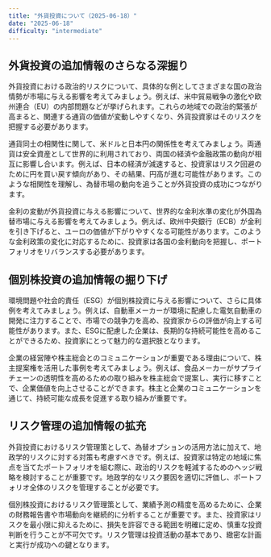 ```yaml
---
title: "外貨投資について（2025-06-18）"
date: "2025-06-18"
difficulty: "intermediate"
---
```


## 外貨投資の追加情報のさらなる深掘り

外貨投資における政治的リスクについて、具体的な例としてさまざまな国の政治情勢が市場に与える影響を考えてみましょう。例えば、米中貿易戦争の激化や欧州連合（EU）の内部問題などが挙げられます。これらの地域での政治的緊張が高まると、関連する通貨の価値が変動しやすくなり、外貨投資家はそのリスクを把握する必要があります。

通貨同士の相関性に関して、米ドルと日本円の関係性を考えてみましょう。両通貨は安全資産として世界的に利用されており、両国の経済や金融政策の動向が相互に影響し合います。例えば、日本の経済が減速すると、投資家はリスク回避のために円を買い戻す傾向があり、その結果、円高が進む可能性があります。このような相関性を理解し、為替市場の動向を追うことが外貨投資の成功につながります。

金利の変動が外貨投資に与える影響について、世界的な金利水準の変化が外国為替市場に与える影響を考えてみましょう。例えば、欧州中央銀行（ECB）が金利を引き下げると、ユーロの価値が下がりやすくなる可能性があります。このような金利政策の変化に対応するために、投資家は各国の金利動向を把握し、ポートフォリオをリバランスする必要があります。

## 個別株投資の追加情報の掘り下げ

環境問題や社会的責任（ESG）が個別株投資に与える影響について、さらに具体例を考えてみましょう。例えば、自動車メーカーが環境に配慮した電気自動車の開発に注力することで、市場での競争力を高め、投資家からの評価が向上する可能性があります。また、ESGに配慮した企業は、長期的な持続可能性を高めることができるため、投資家にとって魅力的な選択肢となります。

企業の経営陣や株主総会とのコミュニケーションが重要である理由について、株主提案権を活用した事例を考えてみましょう。例えば、食品メーカーがサプライチェーンの透明性を高めるための取り組みを株主総会で提案し、実行に移すことで、企業価値を向上させることができます。株主と企業のコミュニケーションを通じて、持続可能な成長を促進する取り組みが重要です。

## リスク管理の追加情報の拡充

外貨投資におけるリスク管理策として、為替オプションの活用方法に加えて、地政学的リスクに対する対策も考慮すべきです。例えば、投資家は特定の地域に焦点を当てたポートフォリオを組む際に、政治的リスクを軽減するためのヘッジ戦略を検討することが重要です。地政学的なリスク要因を適切に評価し、ポートフォリオ全体のリスクを管理することが必要です。

個別株投資におけるリスク管理策として、業績予測の精度を高めるために、企業の財務報告書や市場動向を継続的に分析することが重要です。また、投資家はリスクを最小限に抑えるために、損失を許容できる範囲を明確に定め、慎重な投資判断を行うことが不可欠です。リスク管理は投資活動の基本であり、緻密な計画と実行が成功への鍵となります。
